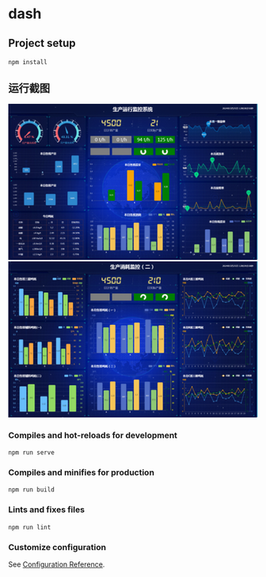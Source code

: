 # dash

## Project setup
```
npm install
```
## 运行截图
![运行截图1](/图片1.png "Shiprock")
![运行截图2](/图片2.png "Shiprock")
### Compiles and hot-reloads for development
```
npm run serve
```

### Compiles and minifies for production
```
npm run build
```

### Lints and fixes files
```
npm run lint
```

### Customize configuration
See [Configuration Reference](https://cli.vuejs.org/config/).
